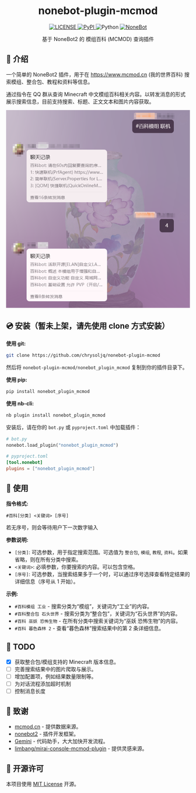 <h1 align="center"> nonebot-plugin-mcmod </h1>

<p align="center">
  <a href="https://github.com/chrysoljq/nonebot-plugin-mcmod">
    <img src="https://img.shields.io/github/license/chrysoljq/nonebot-plugin-mcmod" alt="LICENSE">
  </a>
  <a href="https://pypi.python.org/pypi/nonebot_plugin_mcmod">
    <img src="https://img.shields.io/pypi/v/nonebot_plugin_mcmod" alt="PyPI">
  </a>
  <img src="https://img.shields.io/badge/python-3.9+-blue.svg" alt="Python">
  <a href="https://github.com/nonebot/nonebot2">
    <img src="https://img.shields.io/badge/nonebot2-2.3.0+-red" alt="NoneBot">
  </a>
</p>

<p align="center">
  基于 NoneBot2 的 模组百科 (MCMOD) 查询插件
</p>

## 📖 介绍

一个简单的 NoneBot2 插件，用于在 https://www.mcmod.cn (我的世界百科) 搜索模组、整合包、教程和资料等信息。

通过指令在 QQ 群从查询 Minecraft 中文模组百科相关内容。以转发消息的形式展示搜索信息，目前支持搜索、标题、正文文本和图片内容获取。

![示例](img/image.png)

## 💿 安装（暂未上架，请先使用 clone 方式安装）
**使用 git:**
```bash
git clone https://github.com/chrysoljq/nonebot-plugin-mcmod
```
然后将 `nonebot-plugin-mcmod/nonebot_plugin_mcmod` 复制到你的插件目录下。

**使用 pip:**

```bash
pip install nonebot_plugin_mcmod
```

**使用 nb-cli:**

```bash
nb plugin install nonebot_plugin_mcmod
```

安装后，请在你的 `bot.py` 或 `pyproject.toml` 中加载插件：

```python
# bot.py
nonebot.load_plugin("nonebot_plugin_mcmod")
```

```toml
# pyproject.toml
[tool.nonebot]
plugins = ["nonebot_plugin_mcmod"]
```

## 🚀 使用

**指令格式:**

```
#百科[分类] <关键词> [序号]
```
若无序号，则会等待用户下一次数字输入

**参数说明:**

  * `[分类]`: 可选参数，用于指定搜索范围。可选值为 `整合包`, `模组`, `教程`, `资料`。如果省略，则在所有分类中搜索。
  * `<关键词>`: 必填参数，你要搜索的内容。可以包含空格。
  * `[序号]`: 可选参数，当搜索结果多于一个时，可以通过序号选择查看特定结果的详细信息（序号从 1 开始）。

**示例:**

  * `#百科模组 工业` - 搜索分类为“模组”，关键词为“工业”的内容。
  * `#百科整合包 石头世界` - 搜索分类为“整合包”，关键词为“石头世界”的内容。
  * `#百科 巫妖 恐怖生物` - 在所有分类中搜索关键词为“巫妖 恐怖生物”的内容。
  * `#百科 暮色森林 2` - 查看“暮色森林”搜索结果中的第 2 条详细信息。

## 📝 TODO

  * [x] 获取整合包/模组支持的 Minecraft 版本信息。
  * [ ] 完善搜索结果中的图片爬取与展示。
  * [ ] 增加配置项，例如结果数量限制等。
  * [ ] 为对话流程添加超时机制
  * [ ] 控制消息长度

## 🙏 致谢

  * [mcmod.cn](https://www.mcmod.cn/) - 提供数据来源。
  * [nonebot2](https://github.com/nonebot/nonebot2) - 插件开发框架。
  * [Gemini](https://gemini.google.com/app) - 代码助手，大大加快开发流程。
  * [limbang/mirai-console-mcmod-plugin](https://github.com/limbang/mirai-console-mcmod-plugin) - 提供灵感来源。

## 📄 开源许可

本项目使用 [MIT License](https://www.google.com/search?q=LICENSE) 开源。

